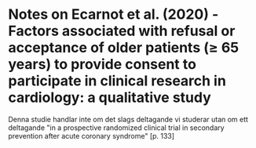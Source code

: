 # Notes on Ecarnot et al. (2020) - Factors associated with refusal or acceptance of older patients (≥ 65 years) to provide consent to participate in clinical research in cardiology: a qualitative study

Denna studie handlar inte om det slags deltagande vi studerar utan om ett deltagande "in a prospective randomized clinical trial in secondary prevention after acute coronary syndrome" [p. 133]

